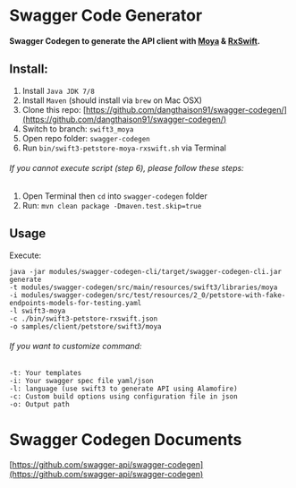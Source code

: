 # Swagger Code Generator

#### Swagger Codegen to generate the API client with [Moya](https://github.com/Moya/Moya/) & [RxSwift](https://github.com/ReactiveX/RxSwift/).

## Install:
1. Install `Java JDK 7/8`
2. Install `Maven` (should install via `brew` on Mac OSX)
3. Clone this repo: [https://github.com/dangthaison91/swagger-codegen/](https://github.com/dangthaison91/swagger-codegen/)
4. Switch to branch: `swift3_moya`
5. Open repo folder: `swagger-codegen`
6. Run `bin/swift3-petstore-moya-rxswift.sh` via Terminal

###### If you cannot execute script (step 6), please follow these steps:
1. Open Terminal then `cd` into `swagger-codegen` folder
2. Run: `mvn clean package -Dmaven.test.skip=true`

## Usage
Execute:

```
java -jar modules/swagger-codegen-cli/target/swagger-codegen-cli.jar generate
-t modules/swagger-codegen/src/main/resources/swift3/libraries/moya
-i modules/swagger-codegen/src/test/resources/2_0/petstore-with-fake-endpoints-models-for-testing.yaml
-l swift3-moya
-c ./bin/swift3-petstore-rxswift.json
-o samples/client/petstore/swift3/moya
```

###### If you want to customize command:

```
-t: Your templates
-i: Your swagger spec file yaml/json
-l: language (use swift3 to generate API using Alamofire)
-c: Custom build options using configuration file in json
-o: Output path
```

# Swagger Codegen Documents
[https://github.com/swagger-api/swagger-codegen](https://github.com/swagger-api/swagger-codegen)
